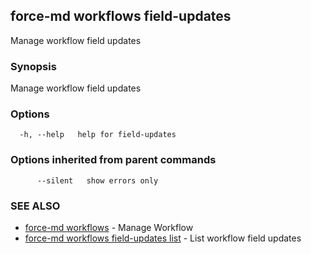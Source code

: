 ## force-md workflows field-updates

Manage workflow field updates

### Synopsis

Manage workflow field updates

### Options

```
  -h, --help   help for field-updates
```

### Options inherited from parent commands

```
      --silent   show errors only
```

### SEE ALSO

* [force-md workflows](force-md_workflows.md)	 - Manage Workflow
* [force-md workflows field-updates list](force-md_workflows_field-updates_list.md)	 - List workflow field updates

